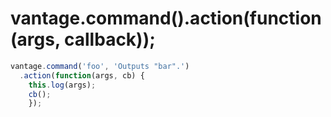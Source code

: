 # vantage.command().action(function(args, callback));

```js
vantage.command('foo', 'Outputs "bar".')
  .action(function(args, cb) {
    this.log(args);
  	cb();
	});
```